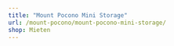 ```yaml
---
title: "Mount Pocono Mini Storage"
url: /mount-pocono/mount-pocono-mini-storage/
shop: Mieten
---
```

